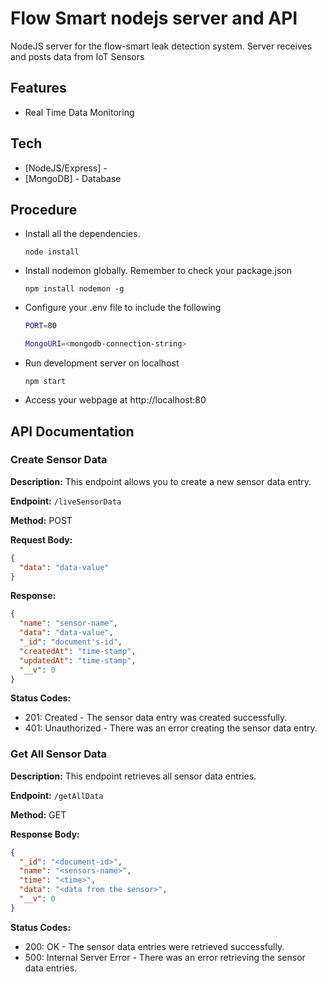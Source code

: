 # Flow Smart nodejs server and API

NodeJS server for the flow-smart leak detection system. Server receives and posts data from IoT Sensors

## Features

- Real Time Data Monitoring

## Tech

- [NodeJS/Express] -
- [MongoDB] - Database

## Procedure

- Install all the dependencies.
  ```
  node install
  ```
- Install nodemon globally. Remember to check your package.json

  ```
  npm install nodemon -g
  ```

- Configure your .env file to include the following

  ```bash
  PORT=80

  MongoURI=<mongodb-connection-string>
  ```

- Run development server on localhost
  ```
  npm start
  ```
- Access your webpage at http://localhost:80

## API Documentation

### Create Sensor Data

**Description:**
This endpoint allows you to create a new sensor data entry.

**Endpoint:**
`/liveSensorData`

**Method:**
POST

**Request Body:**

```json
{
  "data": "data-value"
}
```

**Response:**

```json
{
  "name": "sensor-name",
  "data": "data-value",
  "_id": "document's-id",
  "createdAt": "time-stamp",
  "updatedAt": "time-stamp",
  "__v": 0
}
```

**Status Codes:**

- 201: Created - The sensor data entry was created successfully.
- 401: Unauthorized - There was an error creating the sensor data entry.

### Get All Sensor Data

**Description:**
This endpoint retrieves all sensor data entries.

**Endpoint:**
`/getAllData`

**Method:**
GET

**Response Body:**

```json
{
  "_id": "<document-id>",
  "name": "<sensors-name>",
  "time": "<time>",
  "data": "<data from the sensor>",
  "__v": 0
}
```

**Status Codes:**

- 200: OK - The sensor data entries were retrieved successfully.
- 500: Internal Server Error - There was an error retrieving the sensor data entries.
